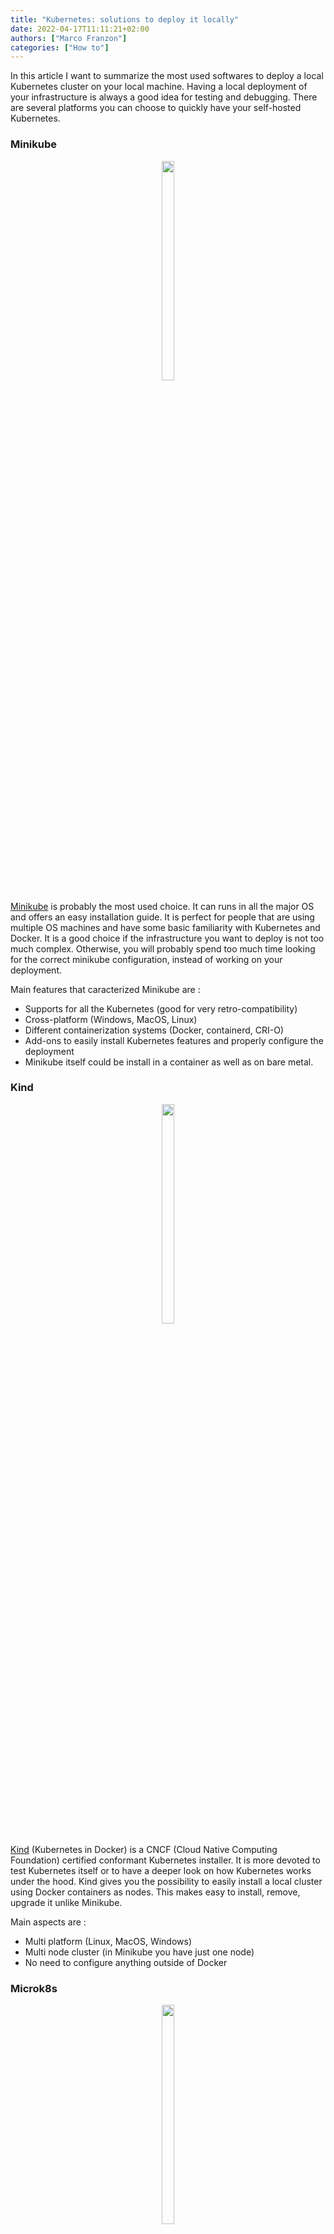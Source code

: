 ```yaml
---
title: "Kubernetes: solutions to deploy it locally"
date: 2022-04-17T11:11:21+02:00
authors: ["Marco Franzon"]
categories: ["How to"]
---
```


In this article I want to summarize the most used softwares to deploy a
local Kubernetes cluster on your local machine.
Having a local deployment of your infrastructure is always a good idea for testing and
debugging.
There are several platforms you can choose to quickly have your self-hosted
Kubernetes.


### Minikube

<p align="center">
  <img src="https://miro.medium.com/max/800/0*KzqL3xqmXzV5PPjX.png" width="20%" height="30%">
</p>

[Minikube](https://minikube.sigs.k8s.io/docs/start/) is probably the most used choice. It can runs in all the major OS and
offers an easy installation guide.
It is perfect for people that are using multiple OS machines and have some basic familiarity with Kubernetes and Docker.
It is a good choice if the infrastructure you want to deploy is not too much complex. Otherwise, you will probably spend too much time looking for the correct minikube configuration, instead of working on your deployment.

Main features that caracterized Minikube are :

- Supports for all the Kubernetes (good for very retro-compatibility)
- Cross-platform (Windows, MacOS, Linux)
- Different containerization systems (Docker, containerd, CRI-O)
- Add-ons to easily install Kubernetes features and properly configure the deployment
- Minikube itself could be install in a container as well as on bare metal.


### Kind

<p align="center">
  <img src="https://d33wubrfki0l68.cloudfront.net/d0c94836ab5b896f29728f3c4798054539303799/9f948/logo/logo.png" width="20%" height="30%">
</p>

[Kind](https://kind.sigs.k8s.io/docs/user/quick-start/) (Kubernetes in Docker) is a CNCF (Cloud Native Computing Foundation) certified conformant Kubernetes installer. It is more devoted to test Kubernetes itself or to have a deeper look on how Kubernetes works under the hood.
Kind gives you the possibility to easily install a local cluster using Docker containers as nodes. This makes easy to install, remove, upgrade it unlike Minikube.

Main aspects are :

- Multi platform (Linux, MacOS, Windows)
- Multi node cluster (in Minikube you have just one node)
- No need to configure anything outside of Docker


### Microk8s

<p align="center">
  <img src="https://dashboard.snapcraft.io/site_media/appmedia/2018/11/b8a85a31-MicroK8s_SnapStore_icon.png" width="20%" height="30%">
</p>

[Microk8s](https://ubuntu.com/tutorials/install-a-local-kubernetes-with-microk8s?gclid=Cj0KCQjw37iTBhCWARIsACBt1IyB4QUogBpRlNU76BTm80LLFmBl1aK6Qn3NwQdwBOy6Lfvy4mZpYRwaAuSsEALw_wcB#1-overview) is also a CNCF certifided installer for Kubernetes. It is a fully contained platform, all the pieces needed are wrapped in a single package. For this reason it is isolated from other tools of your machine. As for kind, also Microk8s is very easy to install and remove.
It is relatively new, so it could be unstable, but seems promising.

Main points of Microk8s :

- Multi platform BUT on Linux via snap, on MacOs via brew and using an installer for Windows
- Multi node cluster, each Linux instances connected to the master could be a node of the cluster.
- Add-ons, as for Minikube there are a set of customizable features.
